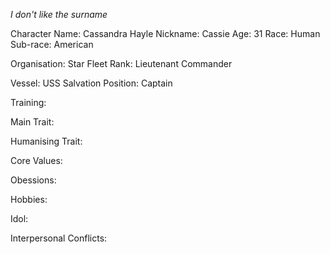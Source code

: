 _I don't like the surname_

Character Name: Cassandra Hayle
Nickname: Cassie
Age: 31
Race: Human
Sub-race: American

Organisation: Star Fleet
Rank: Lieutenant Commander 

Vessel: USS Salvation
Position: Captain

Training:

Main Trait:

Humanising Trait:

Core Values:

Obessions:

Hobbies:

Idol:

Interpersonal Conflicts:

